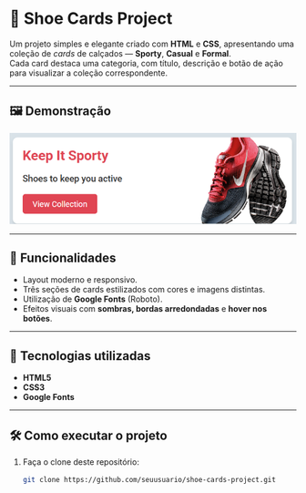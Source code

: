 # 👟 Shoe Cards Project

Um projeto simples e elegante criado com **HTML** e **CSS**, apresentando uma coleção de *cards* de calçados — **Sporty**, **Casual** e **Formal**.  
Cada card destaca uma categoria, com título, descrição e botão de ação para visualizar a coleção correspondente.

---

## 🖼️ Demonstração

![Shoe Cards Preview](./demonstration/shoecarddemonstration.png)  

---

## 🚀 Funcionalidades

- Layout moderno e responsivo.  
- Três seções de cards estilizados com cores e imagens distintas.  
- Utilização de **Google Fonts** (Roboto).  
- Efeitos visuais com **sombras, bordas arredondadas** e **hover nos botões**.  

---

## 🧠 Tecnologias utilizadas

- **HTML5**
- **CSS3**
- **Google Fonts**

---

## 🛠️ Como executar o projeto

1. Faça o clone deste repositório:
   ```bash
   git clone https://github.com/seuusuario/shoe-cards-project.git
